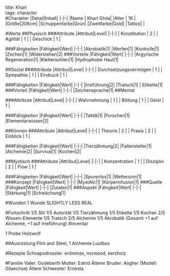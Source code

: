 title: Kharl  
tags: character  
#Charakter
|Detail|Inhalt|
|-|-|
|Name | Kharl Ghila|
|Alter | 16 |
|Größe|206cm|
|Schuppenfarbe|Grün|
|Zweitfarbe|Gold|
|Tattoo| |

#Werte
##Physisch
###Attribute
|Attribut|Level|
|-|-|
| Konstitution | 2 |
| Agilität | 1 |
| Geschick | 1 |

###Fähigkeiten
|Fähigkeit|Wert|
|-|-|
|Akrobatik|1|
|Werfen|1|
|Kontrolle|1|
|Zechen|1|
|Widerstehen|2|
###Vorteile
|Fähigkeit|Wert|
|-|-|
|Argyrische Regeneration|1|
|Klettersohlen|1|
|Hydrophobe Haut|1|

##Sozial
###Attribute 
|Attribut|Level|
|-|-|
| Durchsetzungsvermögen | 1 |
| Sympathie | 1 |
| Eindruck | 1 |

###Fähigkeiten
|Fähigkeit|Wert|
|-|-|
|Irreführung|2|
|Tratsch|1|
| Etikette|1|
###Vorteil
|Fähigkeit|Wert|
|-|-|
|Zeichensprache|1|
##Mental

###Attribute 
|Attribut|Level|
|-|-|
| Wahrnehmung | 1 |
| Bildung | 1 |
| Geist | 1 |


###Fähigkeiten
|Fähigkeit|Wert|
|-|-|
|Taktik|1|
|Forschen|1|
|Elementarwissen|2|



##Können
###Attribute 
|Attribut|Level|
|-|-|
| Theorie | 2 |
| Praxis | 2 |
| Einblick | 1 |


###Fähigkeiten
|Fähigkeit|Wert|
|-|-|
|Tierzähmung|2|
|Fallensteller|1|
|Alchemie|2|
|Survival|1|
|Kochen|2|



##Mystisch
###Attribute 
|Attribut|Level|
|-|-|
| Konzentration | 1 |
| Disziplin | 2 |
| Flow | 1 |


###Fähigkeiten
|Fähigkeit|Wert|
|-|-|
|Spurenlos|1|
|Wettersinn|1|
###Konzept
|Fähigkeit|Wert|
|-|-|
|MystAlc|1|
|Körperinfusion|1|
###Quelle
|Fähigkeit|Wert|
|-|-|
|Zutaten|1|
###Aspekt
|Fähigkeit|Wert|
|-|-|
|Stärkung|1|
|Schwächung|1|

#Wunden
1 Wunde SLIGHTLY LESS REAL

#Fortschritt
1/5 Stil
1/5 Autorität
1/5 Tierzähmung
1/5 Etikette
1/5 Kochen
2/5 Wissen-Elemente
1/5 Tratsch
2/5 Alchemie
1/5 Akrobatik
(Gesamt +1 auf Alchemie, +1 auf Irreführung)
#Inventar

1 Probe Holzwolf

##Ausrüstung
Flint and Steel, 1 Alchemie Luutbox





#Rezepte
Schnapsdrossler: erdminze, norwood, kerzholz



#Familie
Vater: Godeberth
Mutter: Estrid
Älterer Bruder: Asgher (Modell: Gilaechse)
Ältere Schwester: Ernesta


